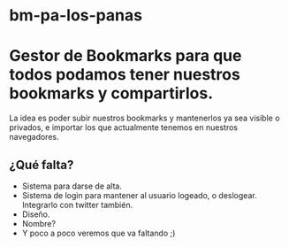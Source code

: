 bm-pa-los-panas
===============

# Gestor de Bookmarks para que todos podamos tener nuestros bookmarks y compartirlos.

La idea es poder subir nuestros bookmarks y mantenerlos ya sea visible o privados, e importar los que actualmente tenemos en nuestros navegadores.

## ¿Qué falta?
- Sistema para darse de alta.
- Sistema de login para mantener al usuario logeado, o deslogear. Integrarlo con twitter también.
- Diseño.
- Nombre?
- Y poco a poco veremos que va faltando ;)